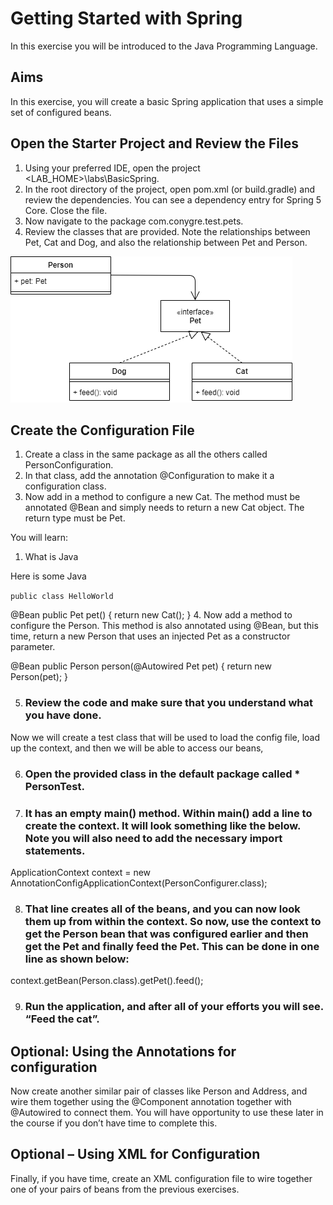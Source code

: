 # Getting Started with Spring

In this exercise you will be introduced to the Java Programming Language.

## Aims

In this exercise, you will create a basic Spring application that uses a simple set of configured beans.

## Open the Starter Project and Review the Files
1.	Using your preferred IDE, open the project <LAB_HOME>\labs\BasicSpring.
2.	In the root directory of the project, open pom.xml (or build.gradle) and review the dependencies. You can see a dependency entry for Spring 5 Core. Close the file.
3.	Now navigate to the package com.conygre.test.pets.
4.	Review the classes that are provided. Note the relationships between Pet, Cat and Dog, and also the relationship between Pet and Person.

![Class Diagram](images/class-diagram.png)

## Create the Configuration File
1.	Create a class in the same package as all the others called PersonConfiguration.
2.	In that class, add the annotation @Configuration to make it a configuration class.
3.	Now add in a method to configure a new Cat. The method must be annotated @Bean and simply needs to return a new Cat object. The return type must be Pet.


 


You will learn:

1. What is Java


Here is some Java

```public class HelloWorld```

@Bean
public Pet pet() {
  return new Cat();
}
4.	Now add a method to configure the Person. This method is also annotated using @Bean, but this time, return a new Person that uses an injected Pet as a constructor parameter.

@Bean
public Person person(@Autowired Pet pet) {
    return new Person(pet);
}




5.	### Review the code and make sure that you understand what you have done.
Now we will create a test class that will be used to load the config file, load up the context, and then we will be able to access our beans,

6.	### Open the provided class in the default package called * **PersonTest**.
7.	### It has an empty main() method. Within main() add a line to create the context. It will look something like the below. Note you will also need to add the necessary import statements.

ApplicationContext context = new  AnnotationConfigApplicationContext(PersonConfigurer.class);


8.	### That line creates all of the beans, and you can now look them up from within the context. So now, use the context to get the Person bean that was configured earlier and then get the Pet and finally feed the Pet. This can be done in one line as shown below:

context.getBean(Person.class).getPet().feed();

9.	### Run the application, and after all of your efforts you will see. “Feed the cat”.

## Optional: Using the Annotations for configuration
Now create another similar pair of classes like Person and Address, and wire them together using the @Component annotation together with @Autowired to connect them.
You will have opportunity to use these later in the course if you don’t have time to complete this.


## Optional – Using XML for Configuration
Finally, if you have time, create an XML configuration file to wire together one of your pairs of beans from the previous exercises.

